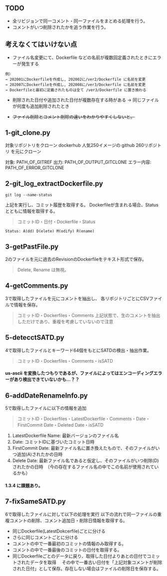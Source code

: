 ## TODO
* 全リビジョンで同一コメント・同一ファイルをまとめる処理を行う。
* コメントがいつ削除されたかを追う作業を行う。

## 考えなくてはいけない点
* ファイル名変更にて、Dockerfile などの名前が複数回定義されたときにエラーが発生する
```
例）
→ 202001にDockerfileを作成し, 202002に/ver2/Dockerfile に名前を変更
→ 202007にDockerfileを作成し, 202008に/ver3/Dockerfile に名前を変更
→ Dockerfileと最初に定義されたものは全て /ver3/Dockerfile に置き換わる
```

* 削除された日付や追加された日付が複数存在する時がある
→ 同じファイルが何度も追加削除されたとき

* <s>ファイル削除とコメント削除の違いをわかりやすくしないと。</s>

## 1-git_clone.py
対象リポジトリをクローン
dockerhub 人気250イメージの github 260リポジトリ を元にクローン

対象: PATH_OF_GITREF
出力: PATH_OF_OUTPUT_GITCLONE
エラー内容: PATH_OF_ERROR_GITCLONE

## 2-git_log_extractDockerfile.py
```
git log --name-status
```
上記を実行し、コミット履歴を取得する。
Dockerfileが含まれる場合、Status とともに情報を取得する。

> コミットID・日付・Dockerfile・Status

`Status: A(dd) D(elete) M(odify) R(ename)`

## 3-getPastFile.py
2のファイルを元に過去のRevisionのDockerfileをテキスト形式で保存。
> Delete, Rename は無視。

## 4-getComments.py
3で取得したファイルを元にコメントを抽出し、
各リポジトリごとにCSVファイルで情報を保存。

> コミットID・Dockerfiles・Comments
上記状態で、生のコメントを抽出しただけであり、重複を考慮していないので注意

## 5-detecctSATD.py
4で取得したファイルとキーワード64個をもとにSATDの検出・抽出作業。
> コミットID・Dockerfiles・Comments・isSATD

#### us-ascii を変換したつもりであるが、ファイルによってはエンコーディングエラーがあり検出できていないかも...？？

## 6-addDateRenameInfo.py
5で取得したファイルに以下の情報を追加
> コミットID・Dockerfiles・LatestDockerfile・Comments・Date・FirstCommit Date・Deleted Date・isSATD

1. LatestDockerfile Name: 最新バージョンのファイル名
2. Date: コミットIDに基づいたコミット日時
3. FirstCommit Date: 最新ファイル名に置き換えたもので、そのファイルがいつ追加(A)されたかの日時
4. Delete Date: 最新ファイル名であると仮定し、そのファイルがいつ削除(D)されたかの日時　（今の存在するファイル名の中でこの名前が使用されているかも）

#### 1.3.4 に課題あり。

## 7-fixSameSATD.py
6で取得したファイルに対して以下の処理を実行
以下の流れで同一ファイルの重複コメントの削除、コメント追加日・削除日情報を取得する。

* 同じDockerfile(LatestDokcerfile)ごとに分ける
* さらに同じコメントごとに分ける
* コメントの中で一番最初のコミットの情報のみ取得する。
* コメントの中で一番最後のコミットの日付を取得する。
* 同じDockerfileごとのデータに戻り、取得した日付よりあとの日付でコミットされたデータを取得
　その中で一番古い日付を「上記対象コメントが削除された日付」として保存。存在しない場合はファイルの削除日を保存する。
